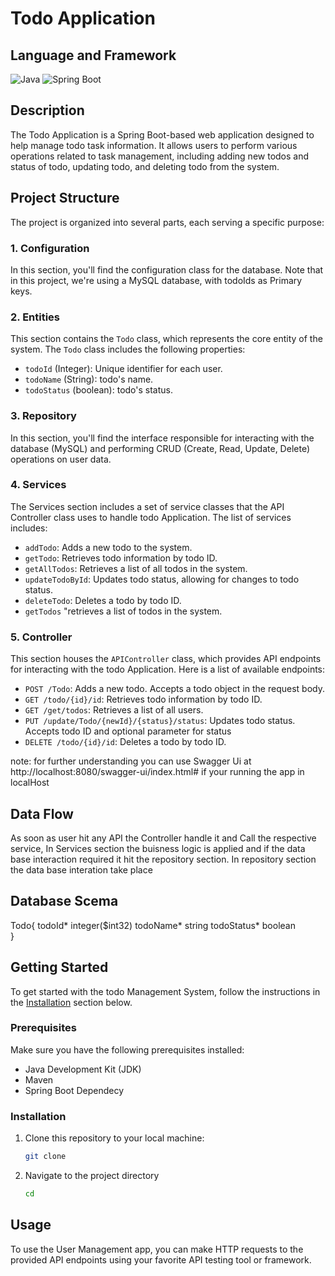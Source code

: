 # Todo Application
## Language and Framework

![Java](https://img.shields.io/badge/Language-Java-green)
![Spring Boot](https://img.shields.io/badge/Framework-Spring%20Boot-brightgreen)

## Description

The Todo Application is a Spring Boot-based web application designed to help manage todo task information. It allows users to perform various operations related to task management, including adding new todos and status of todo, updating todo, and deleting todo from the system.

## Project Structure

The project is organized into several parts, each serving a specific purpose:

### 1. Configuration

In this section, you'll find the configuration class for the database. Note that in this project, we're using a MySQL database, with todoIds as Primary keys.

### 2. Entities

This section contains the `Todo` class, which represents the core entity of the system. The `Todo` class includes the following properties:

- `todoId` (Integer): Unique identifier for each user.
- `todoName` (String): todo's name.
- `todoStatus` (boolean): todo's status.


### 3. Repository

In this section, you'll find the interface responsible for interacting with the database (MySQL) and performing CRUD (Create, Read, Update, Delete) operations on user data.

### 4. Services

The Services section includes a set of service classes that the API Controller class uses to handle todo Application. The list of services includes:

- `addTodo`: Adds a new todo to the system.
- `getTodo`: Retrieves todo information by todo ID.
- `getAllTodos`: Retrieves a list of all todos in the system.
- `updateTodoById`: Updates todo status, allowing for changes to todo status.
- `deleteTodo`: Deletes a todo by todo ID.
- `getTodos` "retrieves a list of todos in the system.

### 5. Controller

This section houses the `APIController` class, which provides API endpoints for interacting with the todo Application. Here is a list of available endpoints:

- `POST /Todo`: Adds a new todo. Accepts a todo object in the request body.
- `GET /todo/{id}/id`: Retrieves todo information by todo ID.
- `GET /get/todos`: Retrieves a list of all users.
- `PUT /update/Todo/{newId}/{status}/status`: Updates todo status. Accepts todo ID and optional parameter for status 
- `DELETE /todo/{id}/id`: Deletes a todo by todo ID.

note: for further understanding you can use Swagger Ui at http://localhost:8080/swagger-ui/index.html# if your running the app in localHost
## Data Flow
As soon as user hit any API the Controller handle it and Call the respective service, In Services section the buisness logic is applied and if the data base interaction required it hit the repository section. In repository section the data base interation take place

## Database Scema
Todo{
todoId*	integer($int32)
todoName*	string
todoStatus*     boolean     
}

## Getting Started

To get started with the todo Management System, follow the instructions in the [Installation](#installation) section below.

### Prerequisites

Make sure you have the following prerequisites installed:

- Java Development Kit (JDK)
- Maven
- Spring Boot Dependecy

### Installation

1. Clone this repository to your local machine:

   ```bash
   git clone 
   
2. Navigate to the project directory

    ```bash
    cd 

## Usage

To use the User Management app, you can make HTTP requests to the provided API endpoints using your favorite API testing tool or framework.

